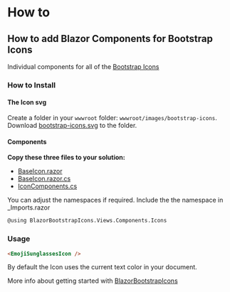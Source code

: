 # How to

## How to add Blazor Components for Bootstrap Icons

Individual components for all of the [Bootstrap Icons](https://icons.getbootstrap.com/)

### How to Install

#### The Icon svg

Create a folder in your `wwwroot` folder: `wwwroot/images/bootstrap-icons`. Download [bootstrap-icons.svg](https://github.com/BrianLParker/BlazorBootstrapIcons/tree/master/BlazorBootstrapIcons/wwwroot/images/bootstrap-icons) to the folder.

#### Components

**Copy these three files to your solution:**

- [BaseIcon.razor](https://github.com/BrianLParker/BlazorBootstrapIcons/blob/master/BlazorBootstrapIcons/Views/Components/BaseIcon.razor)
- [BaseIcon.razor.cs](https://github.com/BrianLParker/BlazorBootstrapIcons/blob/master/BlazorBootstrapIcons/Views/Components/BaseIcon.razor.cs)
- [IconComponents.cs](https://github.com/BrianLParker/BlazorBootstrapIcons/blob/master/BlazorBootstrapIcons/Views/Components/IconComponents.cs)

You can adjust the namespaces if required. Include the the namespace in _Imports.razor

```html
@using BlazorBootstrapIcons.Views.Components.Icons
```

### Usage

```html
<EmojiSunglassesIcon />
```

By default the Icon uses the current text color in your document.

More info about getting started with [BlazorBootstrapIcons](https://github.com/BrianLParker/BlazorBootstrapIcons/tree/master/BlazorBootstrapIcons#blazor-components-for-bootstrap-icons)
